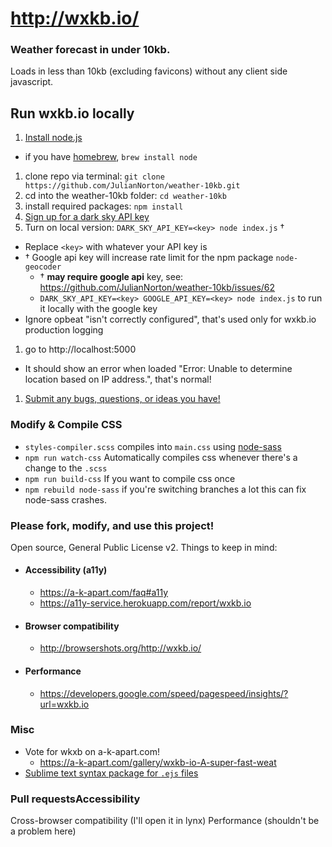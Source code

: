 # http://wxkb.io/
### Weather forecast in under 10kb.
Loads in less than 10kb (excluding favicons) without any client side javascript.

## Run wxkb.io locally
1. [Install node.js](https://nodejs.org/en/download/)
  * if you have [homebrew](http://brew.sh/), `brew install node`
1. clone repo via terminal: `git clone https://github.com/JulianNorton/weather-10kb.git`
1. cd into the weather-10kb folder: `cd weather-10kb`
1. install required packages: `npm install`
1. [Sign up for a dark sky API key](https://darksky.net/dev/register?wxkb)
1. Turn on local version: `DARK_SKY_API_KEY=<key> node index.js` †
  * Replace `<key>` with whatever your API key is
  * † Google api key will increase rate limit for the npm package `node-geocoder`
    * † **may require google api** key, see: https://github.com/JulianNorton/weather-10kb/issues/62
    * `DARK_SKY_API_KEY=<key> GOOGLE_API_KEY=<key> node index.js` to run it locally with the google key
  * Ignore opbeat "isn't correctly configured", that's used only for wxkb.io production logging
1. go to http://localhost:5000
  * It should show an error when loaded "Error: Unable to determine location based on IP address.", that's normal!
1. [Submit any bugs, questions, or ideas you have!](https://github.com/JulianNorton/weather-10kb/issues)


### Modify & Compile CSS
  * `styles-compiler.scss` compiles into `main.css` using [node-sass](https://npmjs.org/package/node-sass)
  * `npm run watch-css` Automatically compiles css whenever there's a change to the `.scss`
  * `npm run build-css` If you want to compile css once 
  * `npm rebuild node-sass` if you're switching branches a lot this can fix node-sass crashes.


### Please fork, modify, and use this project!
Open source, General Public License v2.
Things to keep in mind:
* #### Accessibility (a11y)
  * https://a-k-apart.com/faq#a11y
  * https://a11y-service.herokuapp.com/report/wxkb.io
* #### Browser compatibility
  * http://browsershots.org/http://wxkb.io/
* #### Performance
  * https://developers.google.com/speed/pagespeed/insights/?url=wxkb.io

### Misc
* Vote for wkxb on a-k-apart.com!
  * https://a-k-apart.com/gallery/wxkb-io-A-super-fast-weat
* [Sublime text syntax package for `.ejs` files](https://packagecontrol.io/packages/EJS%202)

### Pull requestsAccessibility
Cross-browser compatibility (I'll open it in lynx)
Performance (shouldn't be a problem here)
